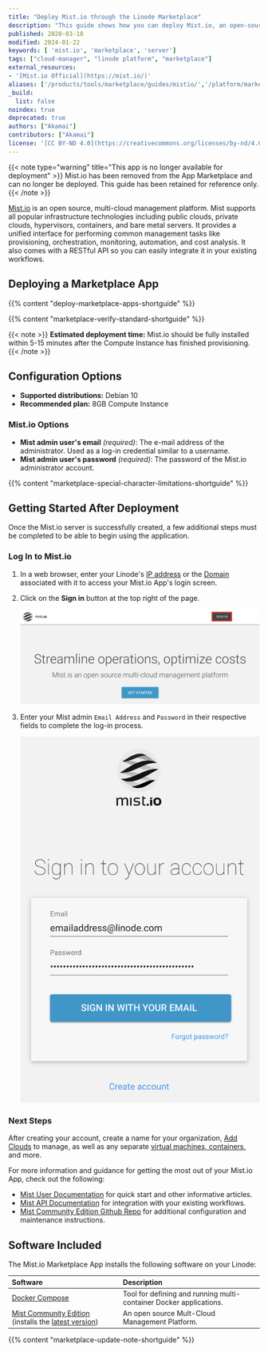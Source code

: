 ```yaml
---
title: "Deploy Mist.io through the Linode Marketplace"
description: "This guide shows how you can deploy Mist.io, an open-source, multi-cloud management platform, on a Linode using the ONe-Click Marketplace Apps installer."
published: 2020-03-18
modified: 2024-01-22
keywords: [ 'mist.io', 'marketplace', 'server']
tags: ["cloud-manager", "linode platform", "marketplace"]
external_resources:
- '[Mist.io Official](https://mist.io/)'
aliases: ['/products/tools/marketplace/guides/mistio/','/platform/marketplace/deploy-mistio-with-marketplace-apps/', '/platform/one-click/deploy-mistio-with-one-click-apps/','/guides/deploy-mistio-with-one-click-apps/','/guides/deploy-mistio-with-marketplace-apps/','/guides/mistio-marketplace-app/']
_build:
  list: false
noindex: true
deprecated: true
authors: ["Akamai"]
contributors: ["Akamai"]
license: '[CC BY-ND 4.0](https://creativecommons.org/licenses/by-nd/4.0)'
---
```

{{< note type="warning" title="This app is no longer available for deployment" >}}
Mist.io has been removed from the App Marketplace and can no longer be deployed. This guide has been retained for reference only.
{{< /note >}}

[Mist.io](https://mist.io/) is an open source, multi-cloud management platform. Mist supports all popular infrastructure technologies including public clouds, private clouds, hypervisors, containers, and bare metal servers. It provides a unified interface for performing common management tasks like provisioning, orchestration, monitoring, automation, and cost analysis. It also comes with a RESTful API so you can easily integrate it in your existing workflows.

## Deploying a Marketplace App

{{% content "deploy-marketplace-apps-shortguide" %}}

{{% content "marketplace-verify-standard-shortguide" %}}

{{< note >}}
**Estimated deployment time:** Mist.io should be fully installed within 5-15 minutes after the Compute Instance has finished provisioning.
{{< /note >}}

## Configuration Options

- **Supported distributions:** Debian 10
- **Recommended plan:** 8GB Compute Instance

### Mist.io Options

- **Mist admin user's email** *(required)*: The e-mail address of the administrator. Used as a log-in credential similar to a username.
- **Mist admin user's password** *(required)*: The password of the Mist.io administrator account.

{{% content "marketplace-special-character-limitations-shortguide" %}}

## Getting Started After Deployment

Once the Mist.io server is successfully created, a few additional steps must be completed to be able to begin using the application.

### Log In to Mist.io

1. In a web browser, enter your Linode's [IP address](/docs/products/compute/compute-instances/guides/manage-ip-addresses/) or the [Domain](/docs/products/networking/dns-manager/) associated with it to access your Mist.io App's login screen.

1. Click on the **Sign in** button at the top right of the page.

    ![Mist.io get started](get-started-mist.png)

1. Enter your Mist admin `Email Address` and `Password` in their respective fields to complete the log-in process.

    ![Mist.io Account Creation](account-creation-mist.png)

### Next Steps

After creating your account, create a name for your organization, [Add Clouds](https://docs.mist.io/category/75-adding-clouds-bare-metal-and-containers) to manage, as well as any separate [virtual machines, containers,](https://docs.mist.io/category/158-machines) and more.

For more information and guidance for getting the most out of your Mist.io App, check out the following:

* [Mist User Documentation](https://docs.mist.io) for quick start and other informative articles.
* [Mist API Documentation](https://mist.io/swagger) for integration with your existing workflows.
* [Mist Community Edition Github Repo](https://github.com/mistio/mist-ce/blob/master/README.md) for additional configuration and maintenance instructions.

## Software Included

The Mist.io Marketplace App installs the following software on your Linode:

| **Software** | **Description** |
|:--------------|:------------|
| [Docker Compose](https://docs.docker.com/compose/) | Tool for defining and running multi-container Docker applications.|
| [Mist Community Edition](https://github.com/mistio/mist-ce) (installs the [latest version](https://github.com/mistio/mist-ce/releases/latest)) | An open source Mult-Cloud Management Platform.|

{{% content "marketplace-update-note-shortguide" %}}
